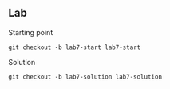 ## Lab

Starting point
```
git checkout -b lab7-start lab7-start
```

Solution
```
git checkout -b lab7-solution lab7-solution
```

